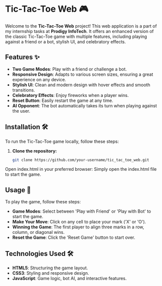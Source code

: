 # Tic-Tac-Toe Web 🎮

Welcome to the **Tic-Tac-Toe Web** project! This web application is a part of my internship tasks at **Prodigy InfoTech**. It offers an enhanced version of the classic Tic-Tac-Toe game with multiple features, including playing against a friend or a bot, stylish UI, and celebratory effects.

## Features ✨

- **Two Game Modes**: Play with a friend or challenge a bot.
- **Responsive Design**: Adapts to various screen sizes, ensuring a great experience on any device.
- **Stylish UI**: Clean and modern design with hover effects and smooth transitions.
- **Celebratory Effects**: Enjoy fireworks when a player wins.
- **Reset Button**: Easily restart the game at any time.
- **AI Opponent**: The bot automatically takes its turn when playing against the user.

## Installation 🛠️

To run the Tic-Tac-Toe game locally, follow these steps:

1. **Clone the repository:**
   ```bash
   git clone https://github.com/your-username/tic_tac_toe_web.git

Open index.html in your preferred browser:
Simply open the index.html file to start the game.
## Usage 🚀

To play the game, follow these steps:

- **Game Modes**: Select between 'Play with Friend' or 'Play with Bot' to start the game.
- **Make Your Move**: Click on any cell to place your mark ('X' or 'O').
- **Winning the Game**: The first player to align three marks in a row, column, or diagonal wins.
- **Reset the Game**: Click the 'Reset Game' button to start over.

## Technologies Used 🛠️

- **HTML5**: Structuring the game layout.
- **CSS3**: Styling and responsive design.
- **JavaScript**: Game logic, bot AI, and interactive features.
